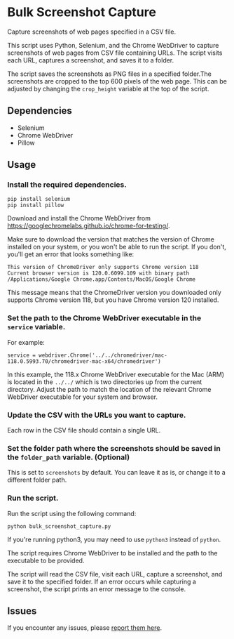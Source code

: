 # Bulk Screenshot Capture

Capture screenshots of web pages specified in a CSV file.

This script uses Python, Selenium, and the Chrome WebDriver to capture screenshots of web pages from CSV file containing URLs. The script visits each URL, captures a screenshot, and saves it to a folder.

The script saves the screenshots as PNG files in a specified folder.The screenshots are cropped to the top 600 pixels of the web page. This can be adjusted by changing the `crop_height` variable at the top of the script.

## Dependencies

- Selenium
- Chrome WebDriver
- Pillow

## Usage

### Install the required dependencies.

```
pip install selenium
pip install pillow
```

Download and install the Chrome WebDriver from https://googlechromelabs.github.io/chrome-for-testing/. 

Make sure to download the version that matches the version of Chrome installed on your system, or you won't be able to run the script. If you don't, you'll get an error that looks something like:

```
This version of ChromeDriver only supports Chrome version 118
Current browser version is 120.0.6099.109 with binary path /Applications/Google Chrome.app/Contents/MacOS/Google Chrome
```

This message means that the ChromeDriver version you downloaded only supports Chrome version 118, but you have Chrome version 120 installed.

### Set the path to the Chrome WebDriver executable in the `service` variable.

For example:

```
service = webdriver.Chrome('../../chromedriver/mac-118.0.5993.70/chromedriver-mac-x64/chromedriver')
```

In this example, the 118.x Chrome WebDriver executable for the Mac (ARM) is located in the `../../` which is two directories up from the current directory. Adjust the path to match the location of the relevant Chrome WebDriver executable for your system and browser.

### Update the CSV with the URLs you want to capture. 
   
Each row in the CSV file should contain a single URL.

### Set the folder path where the screenshots should be saved in the `folder_path` variable. (Optional)

This is set to `screenshots` by default. You can leave it as is, or change it to a different folder path.

### Run the script.

Run the script using the following command:

```
python bulk_screenshot_capture.py
```

If you're running python3, you may need to use `python3` instead of `python`.

The script requires Chrome WebDriver to be installed and the path to the executable to be provided.

The script will read the CSV file, visit each URL, capture a screenshot, and save it to the specified folder. If an error occurs while capturing a screenshot, the script prints an error message to the console.

## Issues

If you encounter any issues, please [report them here](https://github.com/plasticmind/bulk-screenshot-capture/issues).
